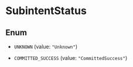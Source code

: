 

# SubintentStatus

## Enum


* `UNKNOWN` (value: `"Unknown"`)

* `COMMITTED_SUCCESS` (value: `"CommittedSuccess"`)



